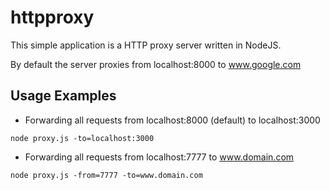 # httpproxy
This simple application is a HTTP proxy server written in NodeJS. 


By default the server proxies from localhost:8000 to www.google.com
## Usage Examples
- Forwarding all requests from localhost:8000 (default) to localhost:3000

```
node proxy.js -to=localhost:3000 
```

- Forwarding all requests from localhost:7777 to www.domain.com

```
node proxy.js -from=7777 -to=www.domain.com
```

